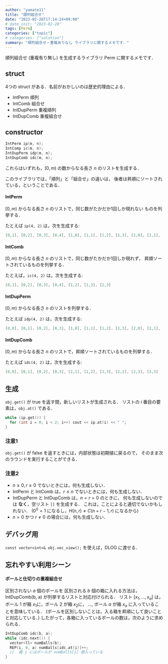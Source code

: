 ```yaml
---
author: "yamate11"
title: "順列組合せ"
date: "2023-02-28T17:14:24+09:00"
# date_init: "2023-02-28"
tags: [Perm]
categories: ["topic"]
# categories: ["solution"]
summary: "順列組合せ・重複ありなし ライブラリに関するメモです．" 
---
```


順列組合せ (重複有り無し) を生成するライブラリ Perm に関するメモです．

## struct

4つの struct がある．名前がおかしいのは歴史的理由による．

* IntPerm      順列
* IntComb      組合せ
* IntDupPerm   重複順列
* IntDupComb   重複組合せ

## constructor

```cpp
IntPerm ip(m, n);
IntComp ic(m, n);
IntDupPerm idp(m, n);
IntDupComb idc(m, n);
```

これらはいずれも，$[0, m)$ の数からなる長さ $n$ のリストを生成する．

このライブラリでは，「順列」と「組合せ」の違いは，
後者は昇順にソートされている，ということである．

#### IntPerm

$[0, m)$ からなる長さ $n$ のリストで，同じ数がたかだか1回しか現れない
ものを列挙する．

たとえば `ip(4, 2)` は，次を生成する:

```cpp
[0,1], [0,2], [0,3], [0,4], [1,0], [1,1], [1,2], [1,3], [2,0], [2,1], [2,2], [2,3], [3,0], [3,1], [3,2], [3,3]
```

#### IntComb

$[0, m)$ からなる長さ $n$ のリストで，同じ数がたかだか1回しか現れず，
昇順ソートされているものを列挙する．

たとえば，`ic(4, 2)` は，次を生成する:

```cpp
[0,1], [0,2], [0,3], [0,4], [1,2], [1,3], [2,3]
```

#### IntDupPerm

$[0, m)$ からなる長さ $n$ のリストを列挙する．

たとえば `idp(4, 2)` は，次を生成する:

```cpp
[0,0], [0,1], [0,2], [0,3], [1,0], [1,1], [1,2], [1,3], [2,0], [2,1], [2,2], [2,3], [3,0], [3,1], [3,2], [3,3]
```


#### IntDupComb

$[0, m)$ からなる長さ $n$ のリストで，昇順ソートされているものを列挙する．

たとえば `idc(4, 2)` は，次を生成する:

```cpp
[0,0], [0,1], [0,2], [0,3], [1,1], [1,2], [1,3], [2,2], [2,3], [3,3]
```

## 生成

`obj.get()` が true を返す間，新しいリストが生成される．
リストの i 番目の要素は，`obj.at()` である．

```cpp
while (ip.get()) {
  for (int i = 0; i < 2; i++) cout << ip.at(i) << " ";
}
```

### 注意1

`obj.get()` が false を返すときには，内部状態は初期値に戻るので，
そのまま次のラウンドを実行することができる．

### 注意2

* $n \geq 0, r \geq 0$ でないときには，何も生成しない．
* IntPerm と IntComb は，$r \leq n$ でないときには，何も生成しない．
* IntDupPerm と IntDupComb は，$n = r = 0$ のときに，
  何も生成しないのでは __なく__，空リスト `[]` を生成する．
  これは，ことによると適切でないかもしれない．
  ($0^0 = 1$ になるし，$H(n, r) \neq C(n+r-1, r)$ になるから)
* $n = 0$ かつ $r \neq 0$ の場合には，何も生成しない．

## デバッグ用

`const vector<int>& obj.vec_view();` を使えば，DLOG に渡せる．

## 忘れやすい利用シーン

#### ボールと仕切りの重複組合せ

区別されない $a$ 個のボールを 区別される $b$ 個の箱に入れる方法は，
IntDupComb(b, a) が列挙するリストと対応付けられる．
リスト $[x_1, ..., x_a]$ は，ボール $1$ が箱 $x_1$に，ボール $2$ が箱 $x_2$に，
..., ボール $a$ が箱 $x_a$ に入っていることを意味している．
(ボールを区別しないことは，入る箱を昇順にして良いことと対応している．)
したがって，各箱に入っているボールの数は，次のように求められる．

```cpp
IntDupComb idc(b, a);
while (idc.next()) {
  vector<ll> numBalls(b);
  REP(i, 0, a) numBalls[idc.at(i)]++;
  //  箱 j にはボールが numBalls[j] 個入っている
}
```






